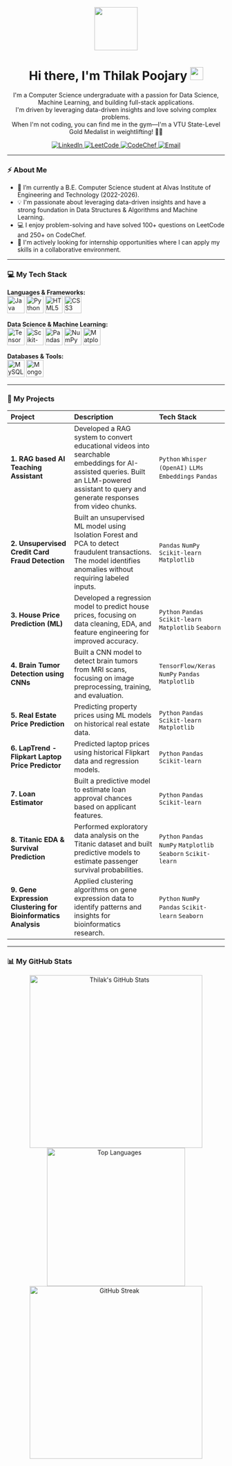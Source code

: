 <div id="header" align="center">
  <img src="https://media.giphy.com/media/M9gbBd9nbDrOTu1Mqx/giphy.gif" width="100"/>
  <h1>
    Hi there, I'm Thilak Poojary
    <img src="https://media.giphy.com/media/hvRJCLFzcasrR4ia7z/giphy.gif" width="30px"/>
  </h1>
  <p>
    I'm a Computer Science undergraduate with a passion for Data Science, Machine Learning, and building full-stack applications.
    <br/>
    I'm driven by leveraging data-driven insights and love solving complex problems.
    <br/>
    When I'm not coding, you can find me in the gym—I'm a VTU State-Level Gold Medalist in weightlifting! 🏋️‍♂️
  </p>
  
  <p align="center">
    <a href="https://www.linkedin.com/in/YOUR-LINKEDIN-USERNAME-HERE" target="_blank">
      <img src="https://img.shields.io/badge/LinkedIn-Thilak%20Poojary-0077B5?style=for-the-badge&logo=linkedin" alt="LinkedIn"/>
    </a>
    <a href="https://leetcode.com/Thilak959/" target="_blank">
      <img src="https://img.shields.io/badge/LeetCode-Thilak959-FFA116?style=for-the-badge&logo=leetcode" alt="LeetCode"/>
    </a>
    <a href="https://www.codechef.com/users/4al22cd054" target="_blank">
      <img src="https://img.shields.io/badge/CodeChef-4al22cd054-5B4638?style=for-the-badge&logo=codechef" alt="CodeChef"/>
    </a>
    <a href="mailto:thilak12p@gmail.com">
      <img src="https://img.shields.io/badge/Email-thilak12p@gmail.com-D14836?style=for-the-badge&logo=gmail" alt="Email"/>
    </a>
  </p>
</div>

---

### ⚡ About Me

- 🌱 I’m currently a B.E. Computer Science student at Alvas Institute of Engineering and Technology (2022-2026).
- 💡 I'm passionate about leveraging data-driven insights and have a strong foundation in Data Structures & Algorithms and Machine Learning.
- 💻 I enjoy problem-solving and have solved 100+ questions on LeetCode and 250+ on CodeChef.
- 🚀 I'm actively looking for internship opportunities where I can apply my skills in a collaborative environment.

---

### 💻 My Tech Stack

<p align="left">
  <strong>Languages & Frameworks:</strong><br/>
  <img src="https://cdn.jsdelivr.net/gh/devicons/devicon/icons/java/java-original.svg" alt="Java" width="40" height="40" title="Java"/>
  <img src="https://cdn.jsdelivr.net/gh/devicons/devicon/icons/python/python-original.svg" alt="Python" width="40" height="40" title="Python"/>
  <img src="https://cdn.jsdelivr.net/gh/devicons/devicon/icons/html5/html5-original.svg" alt="HTML5" width="40" height="40" title="HTML5"/>
  <img src="https://cdn.jsdelivr.net/gh/devicons/devicon/icons/css3/css3-original.svg" alt="CSS3" width="40" height="40" title="CSS3"/>
</p>

<p align="left">
  <strong>Data Science & Machine Learning:</strong><br/>
  <img src="https://cdn.jsdelivr.net/gh/devicons/devicon/icons/tensorflow/tensorflow-original.svg" alt="TensorFlow" width="40" height="40" title="TensorFlow"/>
  <img src="https://cdn.jsdelivr.net/gh/devicons/devicon/icons/scikitlearn/scikitlearn-original.svg" alt="Scikit-learn" width="40" height="40" title="Scikit-learn"/>
  <img src="https://cdn.jsdelivr.net/gh/devicons/devicon/icons/pandas/pandas-original.svg" alt="Pandas" width="40" height="40" title="Pandas"/>
  <img src="https://cdn.jsdelivr.net/gh/devicons/devicon/icons/numpy/numpy-original.svg" alt="NumPy" width="40" height="40" title="NumPy"/>
  <img src="https://cdn.jsdelivr.net/gh/devicons/devicon/icons/matplotlib/matplotlib-original.svg" alt="Matplotlib" width="40" height="40" title="Matplotlib"/>
 
</p>

<p align="left">
  <strong>Databases & Tools:</strong><br/>
  <img src="https://cdn.jsdelivr.net/gh/devicons/devicon/icons/mysql/mysql-original.svg" alt="MySQL" width="40" height="40" title="MySQL"/>
  <img src="https://cdn.jsdelivr.net/gh/devicons/devicon/icons/mongodb/mongodb-original.svg" alt="MongoDB" width="40" height="40" title="MongoDB"/>
</p>

---

### 🚀 My Projects

| Project | Description | Tech Stack |
| :--- | :--- | :--- |
| **1. RAG based AI Teaching Assistant** | Developed a RAG system to convert educational videos into searchable embeddings for AI-assisted queries. Built an LLM-powered assistant to query and generate responses from video chunks. | `Python` `Whisper (OpenAI)` `LLMs` `Embeddings` `Pandas` |
| **2. Unsupervised Credit Card Fraud Detection** | Built an unsupervised ML model using Isolation Forest and PCA to detect fraudulent transactions. The model identifies anomalies without requiring labeled inputs. | `Pandas` `NumPy` `Scikit-learn` `Matplotlib` |
| **3. House Price Prediction (ML)** | Developed a regression model to predict house prices, focusing on data cleaning, EDA, and feature engineering for improved accuracy. | `Python` `Pandas` `Scikit-learn` `Matplotlib` `Seaborn` |
| **4. Brain Tumor Detection using CNNs** | Built a CNN model to detect brain tumors from MRI scans, focusing on image preprocessing, training, and evaluation. | `TensorFlow/Keras` `NumPy` `Pandas` `Matplotlib` |
| **5. Real Estate Price Prediction** | Predicting property prices using ML models on historical real estate data. | `Python` `Pandas` `Scikit-learn` `Matplotlib` |
| **6. LapTrend - Flipkart Laptop Price Predictor** | Predicted laptop prices using historical Flipkart data and regression models. | `Python` `Pandas` `Scikit-learn` |
| **7. Loan Estimator** | Built a predictive model to estimate loan approval chances based on applicant features. | `Python` `Pandas` `Scikit-learn` |
| **8. Titanic EDA & Survival Prediction** | Performed exploratory data analysis on the Titanic dataset and built predictive models to estimate passenger survival probabilities. | `Python` `Pandas` `NumPy` `Matplotlib` `Seaborn` `Scikit-learn` |
| **9. Gene Expression Clustering for Bioinformatics Analysis** | Applied clustering algorithms on gene expression data to identify patterns and insights for bioinformatics research. | `Python` `NumPy` `Pandas` `Scikit-learn` `Seaborn` |

---

### 📊 My GitHub Stats

<p align="center">
  <img src="https://github-readme-stats.vercel.app/api?username=YOUR-GITHUB-USERNAME-HERE&show_icons=true&theme=tokyonight&count_private=true&include_all_commits=true" alt="Thilak's GitHub Stats" width="400"/>
  
  <img src="https://github-readme-stats.vercel.app/api/top-langs/?username=YOUR-GITHUB-USERNAME-HERE&layout=compact&theme=tokyonight" alt="Top Languages" width="320"/>
  
  <img src="https://github-readme-streak-stats.herokuapp.com/?user=YOUR-GITHUB-USERNAME-HERE&theme=tokyonight" alt="GitHub Streak" width="400"/>
</p>
